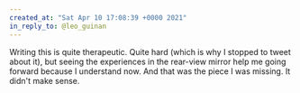 ```yaml
---
created_at: "Sat Apr 10 17:08:39 +0000 2021"
in_reply_to: @leo_guinan
---
```


Writing this is quite therapeutic.  Quite hard (which is why I stopped to tweet about it), but seeing the experiences in the rear-view mirror help me going forward because I understand now. And that was the piece I was missing. It didn't make sense.